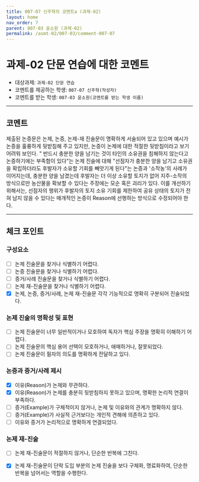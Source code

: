 ```yaml
---
title: 007-07 신주혁의 코멘트a (과제-02) 
layout: home
nav_order: 7
parent: 007-03 윤소원 (과제-02)
permalink: /asmt-02/007-03/comment-007-07
---
```


# 과제-02 단문 연습에 대한 코멘트

- 대상과제: `과제-02 단문 연습`
- 코멘트를 제공하는 학생: `007-07 신주혁(작성자)` 
- 코멘트를 받는 학생: `007-03 윤소원(코멘트를 받는 학생 이름)` 

---

## 코멘트

제출된 논증문은 논제, 논증, 논제-재 진술문이 명확하게 서술되어 있고 있으며 예시가 논증을 훌륭하게 뒷받침해 주고 있지만, 논증이 논제에 대한 적절한 뒷받침이라고 보기 어려워 보인다. " 반드시 충분한 양을 남기는 것이 타인의 소유권을 침해하지 않는다고 논증하기에는 부족함이 있다"는 논제 진술에 대해 "선점자가 충분한 양을 남기고 소유권을 확립하더라도 후발자가 소유할 기회를 빼앗기게 된다"는 논증과 '소작농'의 사례가 이어지는데, 충분한 양을 남겼는데 후발자는 더 이상 소유할 토지가 없어 지주-소작의 방식으로만 농산물을 확보할 수 있다는 주장에는 모순 혹은 괴리가 있다. 이를 개선하기 위해서는, 선점자의 행위가 후발자의 토지 소유 기회를 제한하여 공유 상태의 토지가 전혀 남지 않을 수 있다는 매개적인 논증이 Reason에 선행하는 방식으로 수정되어야 한다.

---

## 체크 포인트

### **구성요소**
- [ ] 논제 진술문을 찾거나 식별하기 어렵다.
- [ ] 논증 진술문을 찾거나 식별하기 어렵다.
- [ ] 증거/사례 진술문을 찾거나 식별하기 어렵다.
- [ ] 논제 재-진술문을 찾거나 식별하기 어렵다.
- [x] 논제, 논증, 증거/사례, 논제 재-진술문 각각 기능적으로 명확히 구분되어 진술되었다.

### **논제 진술의 명확성 및 표현**  
- [ ] 논제 진술문이 너무 일반적이거나 모호하여 독자가 핵심 주장을 명확히 이해하기 어렵다.  
- [ ] 논제 진술문의 핵심 용어 선택이 모호하거나, 애매하거나, 잘못되었다.  
- [ ] 논제 진술문이 필자의 의도를 명확하게 전달하고 있다.  

### **논증과 증거/사례 제시**  
- [x] 이유(Reason)가 논제와 무관하다.
- [x] 이유(Reason)가 논제를 충분히 뒷받침하지 못하고 있으며, 명확한 논리적 연결이 부족하다.  
- [ ] 증거(Example)가 구체적이지 않거나, 논제 및 이유와의 관계가 명확하지 않다. 
- [ ] 증거(Example)가 사실적 근거보다는 개인적 견해에 의존하고 있다.  
- [ ] 이유와 증거가 논리적으로 명확하게 연결되었다.  

### **논제 재-진술**  
- [ ] 논제 재-진술문이 적절하지 않거나, 단순한 반복에 그친다.   
- [x] 논제 재-진술문이 단락 도입 부분의 논제 진술을 보다 구체화, 명료화하여, 단순한 반복을 넘어서는 역할을 수행한다.  

